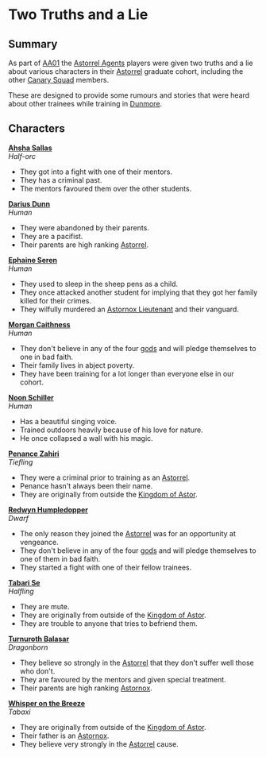 # Two Truths and a Lie

## Summary

As part of [AA01](../../sessions/AA01.md) the [Astorrel Agents](../../campaigns/C2-astorrel-agents.md) players were given two truths and a lie about various characters in their [Astorrel](../../organisations/government/astorrel/astorrel.md) graduate cohort, including the other [Canary Squad](../../organisations/government/astorrel/squads/canary-squad.md) members.

These are designed to provide some rumours and stories that were heard about other trainees while training in [Dunmore](../../places/cities/dunmore.md).

## Characters

**[Ahsha Sallas](../../characters/ahsha-sallas.md)**  
*Half-orc*
- They got into a fight with one of their mentors.
- They has a criminal past.
- The mentors favoured them over the other students.

**[Darius Dunn](../../characters/darius-dunn.md)**  
*Human*
- They were abandoned by their parents.
- They are a pacifist.
- Their parents are high ranking [Astorrel](../../organisations/government/astorrel/astorrel.md).

**[Ephaine Seren](../../characters/ephaine-seren.md)**  
*Human*
- They used to sleep in the sheep pens as a child.
- They once attacked another student for implying that they got her family killed for their crimes.
- They wilfully murdered an [Astornox Lieutenant](../../organisations/government/astornox/ranks/astornox-lieutenant.md) and their vanguard.

**[Morgan Caithness](../../characters/morgan-caithness.md)**  
*Human*
- They don't believe in any of the four [gods](../../gods/gods.md) and will pledge themselves to one in bad faith.
- Their family lives in abject poverty.
- They have been training for a lot longer than everyone else in our cohort.

**[Noon Schiller](../../characters/noon-schiller.md)**  
*Human*
- Has a beautiful singing voice.
- Trained outdoors heavily because of his love for nature.
- He once collapsed a wall with his magic.

**[Penance Zahiri](../../characters/penance-zahiri.md)**  
*Tiefling*
- They were a criminal prior to training as an [Astorrel](../../organisations/government/astorrel/astorrel.md).
- Penance hasn't always been their name.
- They are originally from outside the [Kingdom of Astor](../../civilisations/kingdom-of-astor/kingdom-of-astor.md).

**[Redwyn Humpledopper](../../characters/redwyn-humpledopper.md)**  
*Dwarf*
- The only reason they joined the [Astorrel](../../organisations/government/astorrel/astorrel.md) was for an opportunity at vengeance.
- They don't believe in any of the four [gods](../../gods/gods.md) and will pledge themselves to one of them in bad faith.
- They started a fight with one of their fellow trainees.

**[Tabari Se](../../characters/tabari-se.md)**  
*Halfling*
- They are mute.
- They are originally from outside of the [Kingdom of Astor](../../civilisations/kingdom-of-astor/kingdom-of-astor.md).
- They are trouble to anyone that tries to befriend them.

**[Turnuroth Balasar](../../characters/turnuroth-balasar.md)**  
*Dragonborn*
- They believe so strongly in the [Astorrel](../../organisations/government/astorrel/astorrel.md) that they don't suffer well those who don't.
- They are favoured by the mentors and given special treatment.
- Their parents are high ranking [Astornox](../../organisations/government/astornox/astornox.md).

**[Whisper on the Breeze](../../characters/whisper-on-the-breeze.md)**  
*Tabaxi*
- They are originally from outside of the [Kingdom of Astor](../../civilisations/kingdom-of-astor/kingdom-of-astor.md).
- Their father is an [Astornox](../../organisations/government/astornox/astornox.md).
- They believe very strongly in the [Astorrel](../../organisations/government/astorrel/astorrel.md) cause.

